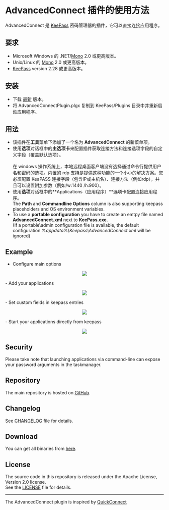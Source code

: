 # AdvancedConnect 插件的使用方法
AdvancedConnect 是 [KeePass](http://keepass.info) 密码管理器的插件，它可以直接连接应用程序。


## 要求

- Microsoft Windows 的 .NET/[Mono](http://www.mono-project.com/download/) 2.0 或更高版本。
- Unix/Linux 的 [Mono](http://www.mono-project.com/download/) 2.0 或更高版本。
- [KeePass](http://keepass.info) version 2.28 或更高版本。


## 安装

- 下载 [最新](https://github.com/aalbng/AdvancedConnectPlugin/releases/latest) 版本。
- 将 AdvancedConnectPlugin.plgx 复制到 KeePass/Plugins 目录中并重新启动应用程序。

## 用法

- 该插件在**工具**菜单下添加了一个名为 **AdvancedConnect** 的新菜单项。
- 使用**选项**对话框中的**主选项卡**来配置插件获取连接方法和连接选项字段的自定义字段（覆盖默认选项）。 <br /><br />
在 windows 操作系统上，本地远程桌面客户端没有选择通过命令行提供用户名和密码的选项。内置的 rdp 支持是提供这种功能的一个小小的解决方案。您必须配置 KeaPASS 连接字段（包含IP或主机名）、连接方法（例如rdp），并且可以设置附加参数（例如/w:1440 /h:900）。<br />
- 使用**选项**对话框中的**Applications（应用程序）**选项卡配置连接应用程序。 <br />
The **Path** and **Commandline Options** column is also supporting keepass placeholders and OS environment variables.
- To use a **portable configuration** you have to create an emtpy file named **AdvancedConnect.xml** next to **KeePass.exe**. <br />
(If a portable\admin configuration file is available, the default configuration *%appdata%\Keepass\AdvancedConnect.xml* will be ignored)


## Example
- Configure main options
<p align="center"><img src="https://github.com/aalbng/AdvancedConnectPlugin/blob/master/Doc/AdvancedConnect_Options-Main.png"/></p>
- Add your applications
<p align="center"><img src="https://github.com/aalbng/AdvancedConnectPlugin/blob/master/Doc/AdvancedConnect_Options-Applications.png"/></p>
- Set custom fields in keepass entries
<p align="center"><img src="https://github.com/aalbng/AdvancedConnectPlugin/blob/master/Doc/Keepass_CustomFields.png"/></p>
- Start your applications directly from keepass
<p align="center"><img src="https://github.com/aalbng/AdvancedConnectPlugin/blob/master/Doc/Keepass_ContexMenu.png"/></p>

## Security

Please take note that launching applications via command-line can expose your password arguments in the taskmanager.

## Repository

The main repository is hosted on [GitHub](https://github.com/aalbng/AdvancedConnectPlugin).

## Changelog

See [CHANGELOG](https://github.com/aalbng/AdvancedConnectPlugin/blob/master/AdvancedConnectPlugin/CHANGELOG.txt) file for details.

## Download

You can get all binaries from [here](https://github.com/aalbng/AdvancedConnectPlugin/releases).

## License

The source code in this repository is released under the Apache License, Version 2.0 license. <br />
See the [LICENSE](https://github.com/aalbng/AdvancedConnectPlugin/blob/master/AdvancedConnectPlugin/LICENSE.txt) file for details.


____
The AdvancedConnect plugin is inspired by [QuickConnect](https://github.com/cristianst85/QuickConnectPlugin) 
